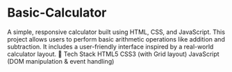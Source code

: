 # Basic-Calculator
A simple, responsive calculator built using HTML, CSS, and JavaScript. This project allows users to perform basic arithmetic operations like addition and subtraction. It includes a user-friendly interface inspired by a real-world calculator layout.
🧠 Tech Stack
HTML5
CSS3 (with Grid layout)
JavaScript (DOM manipulation & event handling)
